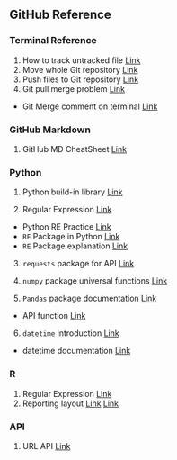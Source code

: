 ## GitHub Reference

### Terminal Reference
1. How to track untracked file [Link](https://stackoverflow.com/questions/4161022/how-to-track-untracked-content)
2. Move whole Git repository [Link](https://developer.atlassian.com/blog/2016/01/totw-copying-a-full-git-repo/)
3. Push files to Git repository [Link](https://help.github.com/articles/adding-an-existing-project-to-github-using-the-command-line/)
4. Git pull merge problem [Link](https://stackoverflow.com/questions/14046122/github-locks-up-mac-terminal-when-using-pull-command/34895296)
  * Git Merge comment on terminal [Link](https://unix.stackexchange.com/questions/181280/how-to-exit-a-git-merge-asking-for-commit-message)

### GitHub Markdown
1. GitHub MD CheatSheet [Link](https://github.com/adam-p/markdown-here/wiki/Markdown-Cheatsheet)

### Python
1. Python build-in library [Link](https://docs.python.org/2/library/index.html)

2. Regular Expression [Link](https://docs.python.org/3/howto/regex.html)
  * Python RE Practice [Link](https://www.w3resource.com/python-exercises/re/)
  * `RE` Package in Python [Link](https://docs.python.org/3/library/re.html)
  * `RE` Package explanation [Link](https://www.machinelearningplus.com/python/python-regex-tutorial-examples/)

3. `requests` package for API [Link](http://docs.python-requests.org/en/master/user/quickstart/)

4. `numpy` package universal functions [Link](https://docs.scipy.org/doc/numpy-1.14.0/reference/ufuncs.html)

5. `Pandas` package documentation [Link](https://pandas.pydata.org/pandas-docs/stable/index.html)
  * API function [Link](https://pandas.pydata.org/pandas-docs/stable/api.html)
   
6. `datetime` introduction [Link](http://www.pythonforbeginners.com/basics/python-datetime-time-examples)
  * datetime documentation [Link](https://docs.python.org/3.2/library/datetime.html)

### R
1. Regular Expression [Link](http://r4ds.had.co.nz/strings.html)
2. Reporting layout [Link](https://www.statmethods.net/advgraphs/layout.html) [Link](http://www.thertrader.com/2013/10/18/trading-strategies-performance-reporting-with-r-and-knitr/)


### API
1. URL API [Link](https://github.com/gruns/furl/blob/master/API.md)
